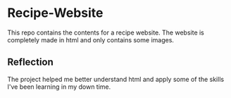 # Recipe-Website
This repo contains the contents for a recipe website. The website is completely made in html and only
contains some images.

## Reflection
The project helped me better understand html and apply some of the skills I've been learning
in my down time.